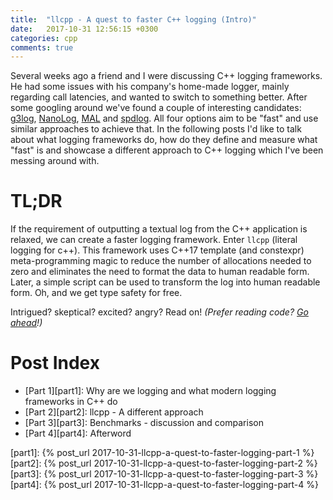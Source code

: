 ```yaml
---
title:  "llcpp - A quest to faster C++ logging (Intro)"
date:   2017-10-31 12:56:15 +0300
categories: cpp
comments: true
---
```


Several weeks ago a friend and I were discussing C++ logging frameworks. He had some issues with his company's home-made logger, mainly regarding call latencies, and wanted to switch to something better. After some googling around we've found a couple of interesting candidates: [g3log][g3log-github], [NanoLog][NanoLog-github], [MAL][mal-github] and [spdlog][spdlog-github]. All four options aim to be "fast" and use similar approaches to achieve that. In the following posts I'd like to talk about what logging frameworks do, how do they define and measure what "fast" is and showcase a different approach to C++ logging which I've been messing around with.

# TL;DR
If the requirement of outputting a textual log from the C++ application is relaxed, we can create a faster logging framework. Enter `llcpp` (literal logging for c++). This framework uses C++17 template (and constexpr) meta-programming magic to reduce the number of allocations needed to zero and eliminates the need to format the data to human readable form. Later, a simple script can be used to transform the log into human readable form. Oh, and we get type safety for free.

Intrigued? skeptical? excited? angry? Read on!
_(Prefer reading code? [Go ahead][llcpp-gh]!)_

# Post Index
- [Part 1][part1]: Why are we logging and what modern logging frameworks in C++ do
- [Part 2][part2]: llcpp - A different approach
- [Part 3][part3]: Benchmarks - discussion and comparison
- [Part 4][part4]: Afterword

[llcpp-gh]: https://github.com/blapid/llcpp
[g3log-github]: https://github.com/KjellKod/g3log
[NanoLog-github]: https://github.com/Iyengar111/NanoLog
[spdlog-github]: https://github.com/gabime/spdlog
[mal-github]: https://github.com/RafaGago/mini-async-log
[duck-debug]: https://rubberduckdebugging.com/
[kjellkods-async-loggers]: https://kjellkod.wordpress.com/2011/11/17/kjellkods-g2log-vs-googles-glog-are-asynchronous-loggers-taking-over/
[g3log-vs-spdlog]: https://kjellkod.wordpress.com/2015/06/30/the-worlds-fastest-logger-vs-g3log/
[g3log-vs-spdlog-cont]:https://github.com/gabime/spdlog/issues/293
[part1]: {% post_url 2017-10-31-llcpp-a-quest-to-faster-logging-part-1 %}
[part2]: {% post_url 2017-10-31-llcpp-a-quest-to-faster-logging-part-2 %}
[part3]: {% post_url 2017-10-31-llcpp-a-quest-to-faster-logging-part-3 %}
[part4]: {% post_url 2017-10-31-llcpp-a-quest-to-faster-logging-part-4 %}